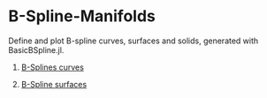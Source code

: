 # B-Spline-Manifolds
Define and plot B-spline curves, surfaces and solids, generated with  BasicBSpline.jl.

1. [B-Splines curves](https://nbviewer.org/github/empet/B-Spline-Manifolds/blob/main/Julia-B-spline-curves.ipynb)

2. [B-Spline surfaces](https://nbviewer.org/github/empet/B-Spline-Manifolds/blob/main/Julia-B-Spline-Surfaces.ipynb)
